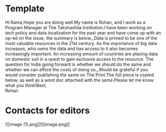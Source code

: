 # Template
Hi Rama,Hope you are doing well.My name is Rohan, and I work as a Program Manager at The Takshashila Institution.I have been working on tech policy and data localization for the past year and have come up with an op-ed on the issue, the summary is below._Data is primed to be one of the most valuable resources in the 21st century. As the importance of big data increases, who owns the data and has access to it also becomes increasingly important. An increasing amount of countries are placing data on domestic soil in a quest to gain exclusive access to the resource. The question for India going forward is whether we should do the same and whether we can afford the costs of doing so._Would be grateful if you would consider publishing the same on The Print.The full piece is copied below, as well as a word doc attached with the same.Please let me know what you think!Best,  
Rohan

# Contacts for editors
![[image (1).png]]![[image.png]]
